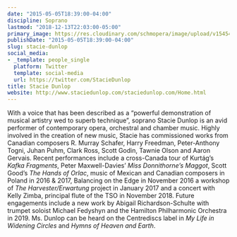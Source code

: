 ```yaml
---
date: "2015-05-05T18:39:00-04:00"
discipline: Soprano
lastmod: "2018-12-13T22:03:00-05:00"
primary_image: https://res.cloudinary.com/schmopera/image/upload/v1545409169/media/webhook-uploads/1544637078245/_MG_7910-Edit.jpg.jpg
publishDate: "2015-05-05T18:39:00-04:00"
slug: stacie-dunlop
social_media:
- _template: people_single
  platform: Twitter
  template: social-media
  url: https://twitter.com/StacieDunlop
title: Stacie Dunlop
website: http://www.staciedunlop.com/staciedunlop.com/Home.html
---
```


With a voice that has been described as a “powerful demonstration of musical artistry wed to superb technique”, soprano Stacie Dunlop is an avid performer of contemporary opera, orchestral and chamber music. Highly involved in the creation of new music, Stacie has commissioned works from Canadian composers R. Murray Schafer, Harry Freedman, Peter-Anthony Togni, Juhan Puhm, Clark Ross, Scott Godin, Tawnie Olson and Aaron Gervais. Recent performances include a cross-Canada tour of Kurtág’s *Kafka Fragments*, Peter Maxwell-Davies’ *Miss Donnithorne’s Maggot*, Scott Good’s *The Hands of Orlac*, music of Mexican and Canadian composers in Poland in 2016 & 2017, Balancing on the Edge in November 2016 a workshop of *The Harvester/Erwartung* project in January 2017 and a concert with Kelly Zimba, principal flute of the TSO in November 2018. Future engagements include a new work by Abigail Richardson-Schulte with trumpet soloist Michael Fedyshyn and the Hamilton Philharmonic Orchestra in 2019. Ms. Dunlop can be heard on the Centrediscs label in *My Life in Widening Circles* and *Hymns of Heaven and Earth*.

